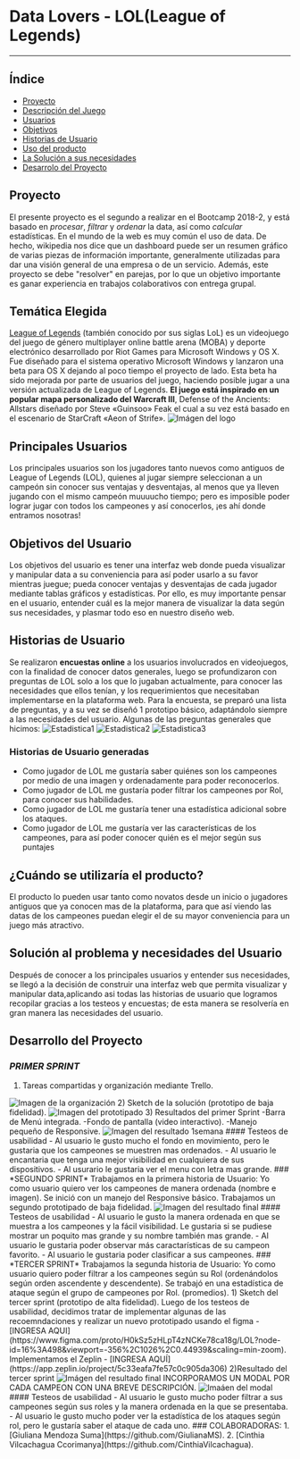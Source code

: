 # Data Lovers - LOL(League of Legends)
***
## Índice
* [Proyecto](#proyecto)
* [Descripción del Juego](#temática-Elegida)
* [Usuarios](#principales-usuarios)
* [Objetivos](#objetivos-del-usuario)
* [Historias de Usuario](#historias-de-usuario)
* [Uso del producto](#¿Cuándo-se-utilizaría-el-producto?)
* [La Solución a sus necesidades](#solución-al-problema)
* [Desarrolo del Proyecto](#desarrollo-del-proyecto)
## Proyecto
El presente proyecto es el segundo a realizar en el Bootcamp 2018-2, y está basado en _procesar_, _filtrar_ y _ordenar_ la data, así como _calcular_ estadísticas.
En el mundo de la web es muy común el uso de data. De hecho, wikipedia nos dice que un dashboard puede ser un resumen gráfico de varias piezas de información importante, generalmente utilizadas para dar una visión general de una empresa o de un servicio.
Además, este proyecto se debe "resolver" en parejas, por lo que un objetivo importante es ganar experiencia en trabajos colaborativos con entrega grupal.
## Temática Elegida
[League of Legends](https://lan.leagueoflegends.com/es/game-info/get-started/what-is-lol/) (también conocido por sus siglas LoL) es un videojuego del juego de género multiplayer online battle arena (MOBA) y deporte electrónico desarrollado por Riot Games para Microsoft Windows y OS X.
Fue diseñado para el sistema operativo Microsoft Windows y lanzaron una beta para OS X dejando al poco tiempo el proyecto de lado. Esta beta ha sido mejorada por parte de usuarios del juego, haciendo posible jugar a una versión actualizada de League of Legends.
**El juego está inspirado en un popular mapa personalizado del Warcraft III**, Defense of the Ancients: Allstars diseñado por Steve «Guinsoo» Feak el cual a su vez está basado en el escenario de StarCraft «Aeon of Strife».
<img src= "img/logo.png" alt="Imágen del logo" style="max-width:80%">
## Principales Usuarios
Los principales usuarios son los jugadores tanto nuevos como antiguos de League of Legends (LOL), quienes al jugar siempre seleccionan a un campeón sin conocer sus ventajas y desventajas, al menos que ya lleven jugando con el mismo campeón muuuucho tiempo; pero es imposible poder lograr jugar con todos los campeones y así conocerlos, ¡es ahí donde entramos nosotras!
## Objetivos del Usuario
Los objetivos del usuario es tener una interfaz web donde pueda visualizar y manipular data a su conveniencia para así poder usarlo a su favor mientras juegue; pueda conocer ventajas y desventajas de cada jugador mediante tablas gráficos y estadísticas.
Por ello, es muy importante pensar en el usuario, entender cuál es la mejor manera de visualizar la data según sus necesidades, y plasmar todo eso en nuestro diseño web.
## Historias de Usuario
Se realizaron **encuestas online** a los usuarios involucrados en videojuegos, con la finalidad de conocer datos generales, luego se profundizaron con preguntas de LOL solo a los que lo jugaban actualmente, para conocer las necesidades que ellos tenían, y los requerimientos que necesitaban implementarse en la plataforma web.
Para la encuesta, se preparó una lista de preguntas, y a su vez se diseñó 1 prototipo básico, adaptándolo siempre a las necesidades del usuario.
Algunas de las preguntas generales que hicimos:
<img src= "img/Estadística1.png" alt="Estadistica1" style="max-width:80%">
<img src= "img/Estadística2.png" alt="Estadistica2" style="max-width:80%">
<img src= "img/Estadística3.png" alt="Estadistica3" style="max-width:80%">
### Historias de Usuario generadas
*   Como jugador de LOL me gustaría saber quiénes son los campeones por medio de una imagen y ordenadamente para poder reconocerlos.
*   Como jugador de LOL me gustaría poder filtrar los campeones por Rol, para conocer sus habilidades.
*   Como jugador de LOL me gustaría tener una estadística adicional sobre los ataques.
*   Como jugador de LOL me gustaría ver las características de los campeones, para así poder conocer quién es el mejor según sus puntajes
## ¿Cuándo se utilizaría el producto?
El producto lo pueden usar tanto como novatos desde un inicio o jugadores antiguos que ya conocen mas de la plataforma, para que así viendo las datas de los campeones puedan elegir el de su mayor conveniencia para un juego más atractivo.
## Solución al problema y necesidades del Usuario
Después de conocer a los principales usuarios y entender sus necesidades, se llegó a la decisión de construir una interfaz web que permita visualizar y manipular data,aplicando asi todas las historias de usuario que logramos recopilar gracias a los testeos y encuestas; de esta manera se resolvería en gran manera las necesidades del usuario.
## Desarrollo del Proyecto
### *PRIMER SPRINT*
1) Tareas compartidas y organización mediante Trello.
<img src= "img/Trello.png" alt="Imagen de la organización" style="max-width:80%">
2) Sketch de la solución (prototipo de baja fidelidad).
<img src= "img/prototipado.jpg" alt="Imagen del prototipado" style="max-width:80%">
3) Resultados del primer Sprint
-Barra de Menú integrada.
-Fondo de pantalla (video interactivo).
-Manejo pequeño de Responsive.
<img src= "img/Semana1.png" alt="Imagen del resultado 1semana" style="max-width:80%">
#### Testeos de usabilidad
- Al usuario le gusto mucho el fondo en movimiento, pero le gustaria que los campeones se muestren mas ordenados.
- Al usuario le encantaria que tenga una mejor visibilidad en cualquiera de sus dispositivos.
- Al usurario le gustaria ver el menu con letra mas grande.
### *SEGUNDO SPRINT*
Trabajamos en la primera historia de Usuario: Yo como usuario quiero ver los campeones de manera ordenada (nombre e imagen).
Se inició con un manejo del Responsive básico.
Trabajamos un segundo prototipado de baja fidelidad.
<img src= "img/Semana2.png" alt="Imagen del resultado final" style="max-width:80%">
#### Testeos de usabilidad
- Al usuario le gusto la manera ordenada en que se muestra a los campeones y la fácil visibilidad. Le gustaria si se pudiese mostrar un poquito mas grande y su nombre también mas grande.
- Al usuario le gustaria poder observar más caractarísticas de su campeon favorito.
- Al usuario le gustaria poder clasificar a sus campeones.
### *TERCER SPRINT*
Trabajamos la segunda historia de Usuario: Yo como usuario quiero poder filtrar a los campeones según su Rol (ordenándolos según orden ascendente y descendente).
Se trabajó en una estadística de ataque según el grupo de campeones por Rol. (promedios).
1) Sketch del tercer sprint (prototipo de alta fidelidad).
Luego de los testeos de usabilidad, decidimos tratar de implementar algunas de las recoemndaciones y realizar un nuevo prototipado usando el figma - [INGRESA AQUI](https://www.figma.com/proto/H0kSz5zHLpT4zNCKe78ca18g/LOL?node-id=16%3A498&viewport=-356%2C1026%2C0.44939&scaling=min-zoom).
Implementamos el Zeplin - [INGRESA AQUÍ](https://app.zeplin.io/project/5c33eafa7fe57c0c905da306)
2)Resultado del tercer sprint
<img src= "img/Semana3.png" alt="Imágen del resultado final" style="max-width:80%">
INCORPORAMOS UN MODAL POR CADA CAMPEON CON UNA BREVE DESCRIPCIÓN.
<img src= "img/ultimoSprint.png" alt="Imaáen del modal" style="max-width:80%">
#### Testeos de usabilidad
- Al usuario le gusto mucho poder filtrar a sus campeones según sus roles y la manera ordenada en la que se presentaba.
- Al usuario le gusto mucho poder ver la estadística de los ataques según rol, pero le gustaría saber el ataque de cada uno.
### COLABORADORAS:
1.  [Giuliana Mendoza Suma](https://github.com/GiulianaMS).
2.  [Cinthia Vilcachagua Ccorimanya](https://github.com/CinthiaVilcachagua).